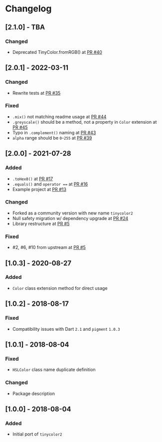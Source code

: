 # Changelog

## [2.1.0] - TBA

### Changed
* Deprecated TinyColor.fromRGB() at [PR #40](https://github.com/TinyCommunity/tinycolor2/pull/40)

## [2.0.1] - 2022-03-11

### Changed
* Rewrite tests at [PR #35](https://github.com/TinyCommunity/tinycolor2/pull/35)

### Fixed
* `.mix()` not matching readme usage at [PR #44](https://github.com/TinyCommunity/tinycolor2/pull/44)
* `.greyscale()` should be a method, not a property in `Color` extension at [PR #45](https://github.com/TinyCommunity/tinycolor2/pull/45)
* Typo in `.complement()` naming at [PR #43](https://github.com/TinyCommunity/tinycolor2/pull/43)
* `alpha` range should be `0`-`255` at [PR #39](https://github.com/TinyCommunity/tinycolor2/pull/39)

## [2.0.0] - 2021-07-28

### Added
* `.toHex8()` at [PR #17](https://github.com/TinyCommunity/tinycolor2/pull/17)
* `.equals()` and `operator ==` at [PR #16](https://github.com/TinyCommunity/tinycolor2/pull/16)
* Example project at [PR #13](https://github.com/TinyCommunity/tinycolor2/pull/13)

### Changed
* Forked as a community version with new name `tinycolor2`
* Null safety migration w/ dependency upgrade at [PR #24](https://github.com/TinyCommunity/tinycolor2/pull/24)
* Library restructure at [PR #5](https://github.com/TinyCommunity/tinycolor2/pull/5)

### Fixed
* #2, #6, #10 from upstream at [PR #5](https://github.com/TinyCommunity/tinycolor2/pull/5)

## [1.0.3] - 2020-08-27

### Added
* `Color` class extension method for direct usage

## [1.0.2] - 2018-08-17

### Fixed
* Compatibility issues with Dart `2.1` and `pigment` `1.0.3`

## [1.0.1] - 2018-08-04

### Fixed
* `HSLColor` class name duplicate definition

### Changed
* Package description

## [1.0.0] - 2018-08-04

### Added
* Initial port of `tinycolor2`
